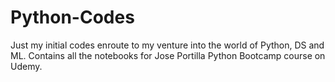 # Python-Codes

Just my initial codes enroute to my venture into the world of Python, DS and ML.
Contains all the notebooks for Jose Portilla Python Bootcamp course on Udemy.





